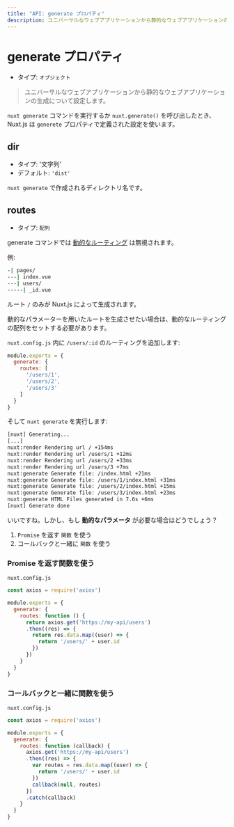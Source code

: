 ```yaml
---
title: "API: generate プロパティ"
description: ユニバーサルなウェブアプリケーションから静的なウェブアプリケーションの生成について設定します。
---
```


<!-- title: "API: The generate Property" -->
<!-- description: Configure the generation of your universal web application to a static web application. -->

<!-- # The generate Property -->

# generate プロパティ

<!-- - Type: `Object` -->

- タイプ: `オブジェクト`

<!-- \> Configure the generation of your universal web application to a static web application. -->

> ユニバーサルなウェブアプリケーションから静的なウェブアプリケーションの生成について設定します。

<!-- When launching `nuxt generate` or calling `nuxt.generate()`, nuxt.js will use the configuration defined in the `generate` property. -->

`nuxt generate` コマンドを実行するか `nuxt.generate()` を呼び出したとき、Nuxt.js は `generete` プロパティで定義された設定を使います。

## dir

<!-- - Type: 'Sring' -->
<!-- - Default: `'dist'` -->

- タイプ: '文字列'
- デフォルト: `'dist'`

<!-- Directory name created by `nuxt generate`. -->

`nuxt generate` で作成されるディレクトリ名です。

## routes

<!-- - Type: `Array` -->

- タイプ: `配列`

<!-- [Dynamic routes](/guide/routing#dynamic-routes) are ignored by the generate command. -->

generate コマンドでは [動的なルーティング](/guide/routing#動的なルーティング) は無視されます。

<!-- Example: -->

例:

```bash
-| pages/
---| index.vue
---| users/
-----| _id.vue
```

<!-- Only the route `/` will be generated by nuxt.js. -->

ルート `/` のみが Nuxt.js によって生成されます。

<!-- If you want nuxt.js to generate routes with dynamic params, you need to set an array of dynamic routes. -->

動的なパラメーターを用いたルートを生成させたい場合は、動的なルーティングの配列をセットする必要があります。

<!-- We add the mapping for `/users/:id` in `nuxt.config.js`: -->

<!-- We add routes for `/users/:id` in `nuxt.config.js`: -->

`nuxt.config.js` 内に `/users/:id` のルーティングを追加します:

```js
module.exports = {
  generate: {
    routes: [
      '/users/1',
      '/users/2',
      '/users/3'
    ]
  }
}
```

<!-- Then when we launch `nuxt generate`: -->

そして `nuxt generate` を実行します:

```bash
[nuxt] Generating...
[...]
nuxt:render Rendering url / +154ms
nuxt:render Rendering url /users/1 +12ms
nuxt:render Rendering url /users/2 +33ms
nuxt:render Rendering url /users/3 +7ms
nuxt:generate Generate file: /index.html +21ms
nuxt:generate Generate file: /users/1/index.html +31ms
nuxt:generate Generate file: /users/2/index.html +15ms
nuxt:generate Generate file: /users/3/index.html +23ms
nuxt:generate HTML Files generated in 7.6s +6ms
[nuxt] Generate done
```

<!-- Great, but what if we have **dynamic params**? -->

いいですね。しかし、もし **動的なパラメータ** が必要な場合はどうでしょう？

<!-- 1. Use a `Function` which returns a `Promise` -->
<!-- 2. Use a `Function` with a callback(err, params) -->

1. `Promise` を返す `関数` を使う
2. コールバックと一緒に `関数` を使う

<!-- ### Function which returns a Promise -->

### Promise を返す関数を使う

`nuxt.config.js`

```js
const axios = require('axios')

module.exports = {
  generate: {
    routes: function () {
      return axios.get('https://my-api/users')
      .then((res) => {
        return res.data.map((user) => {
          return '/users/' + user.id
        })
      })      
    }
  }
}
```

<!-- ### Function with a callback -->

### コールバックと一緒に関数を使う

`nuxt.config.js`

```js
const axios = require('axios')

module.exports = {
  generate: {
    routes: function (callback) {
      axios.get('https://my-api/users')
      .then((res) => {
        var routes = res.data.map((user) => {
          return '/users/' + user.id
        })
        callback(null, routes)
      })
      .catch(callback)
    }
  }
}
```
